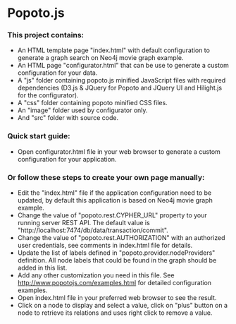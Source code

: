 # Popoto.js

### This project contains:
 - An HTML template page "index.html" with default configuration to generate a graph search on Neo4j movie graph example.
 - An HTML page "configurator.html" that can be use to generate a custom configuration for your data.
 - A "js" folder containing popoto.js minified JavaScript files with required dependencies (D3.js & JQuery for Popoto and JQuery UI and Hilight.js for the configurator).
 - A "css" folder containing popoto minified CSS files.
 - An "image" folder used by configurator only.
 - And "src" folder with source code.

### Quick start guide:
 - Open configurator.html file in your web browser to generate a custom configuration for your application.

### Or follow these steps to create your own page manually:

 - Edit the "index.html" file if the application configuration need to be updated, by default this application is based on Neo4j movie graph example.
 - Change the value of "popoto.rest.CYPHER_URL" property to your running server REST API. The default value is "http://localhost:7474/db/data/transaction/commit".
 - Change the value of "popoto.rest.AUTHORIZATION" with an authorized user credentials, see comments in index.html file for details.
 - Update the list of labels defined in "popoto.provider.nodeProviders" definition. All node labels that could be found in the graph should be added in this list.
 - Add any other customization you need in this file. See http://www.popotojs.com/examples.html for detailed configuration examples.
 - Open index.html file in your preferred web browser to see the result.
 - Click on a node to display and select a value, click on "plus" button on a node to retrieve its relations and uses right click to remove a value.